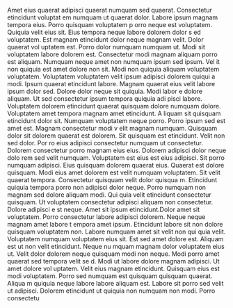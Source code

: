 Amet eius quaerat adipisci quaerat numquam sed quaerat. Consectetur etincidunt voluptat
em numquam ut quaerat dolor. Labore ipsum magnam tempora eius. Porro quisquam voluptatem p
orro neque est voluptatem. Quiquia velit eius sit.  Eius tempora neque labore dolorem dolor s
ed voluptatem. Est magnam etincidunt dolor neque magnam velit. Dolor quaerat vol
uptatem est. Porro dolor numquam numquam ut. Modi sit voluptatem labore dolorem est. Consectetur modi
 magnam aliquam porro est aliquam. Numquam neque amet non numquam ipsum sed ipsum. Vel
it non quiquia est amet dolore non sit. Modi non quiquia aliquam voluptatem voluptatem. Voluptatem voluptatem velit ipsum adipisci dolorem quiqui
a modi.  Ipsum quaerat etincidunt labore. Magnam quaerat eius velit labore ipsum dolor sed. Dolore dolor neque sit quiquia. Modi labor
e dolore aliquam. Ut sed consectetur ipsum tempora quiquia adi
pisci labore. Voluptatem dolorem etincidunt quaerat quisquam dolore numquam dolore. Voluptatem amet tempora magnam amet etincidunt.  A
liquam sit quisquam etincidunt dolor sit. Numquam voluptatem neque porro. Porro ipsum sed est amet est. Magnam consectetur modi v
elit magnam numquam. Quisquam dolor sit dolorem quaerat est dolorem. Sit quisquam est etincidunt. Velit non sed dolor. Por
ro eius adipisci consectetur numquam ut consectetur.  Dolorem consectetur porro magnam eius eius. Dolorem adipisci dolor neque dolo
rem sed velit numquam. Voluptatem est eius est eius adipisci. Sit porro numquam adipisci. Eius quisquam dolorem quaerat eius. Quaerat est dolore
 quisquam. Modi eius amet dolorem est velit numquam voluptatem. Sit velit quaerat tempora. Consectetur quisquam velit dolor quisqua
m.  Etincidunt quiquia tempora porro non adipisci dolor neque. Porro numquam non magnam sed dolore aliquam modi. Qui
quia velit etincidunt consectetur quisquam. Ut voluptatem consectetur adipisci aliquam non consectetur. Dolore adipisci e
st neque. Amet sit ipsum etincidunt.Dolor amet sit voluptatem. Porro consectetur labore adipisci dolorem. Neque neque magnam amet labore t
empora amet ipsum. Etincidunt labore sit non dolore quisquam voluptatem non. Labore numquam amet sit velit non qui
quia velit. Voluptatem numquam voluptatem eius sit. Est sed amet dolore est. Aliquam est ut non velit etincidunt.  Neque nu
mquam magnam dolor voluptatem eius ut. Velit dolor dolorem neque quisquam modi non neque. Modi porro amet quaerat sed tempora velit se
d. Modi ut labore dolore magnam adipisci. Ut amet dolore vol
uptatem. Velit eius magnam etincidunt.  Quisquam eius est modi voluptatem. Porro sed numquam est quisquam quisquam quaerat. Aliqua
m quiquia neque labore labore aliquam est. Labore sit porro sed velit ut adipisci. Dolorem etincidunt ut quiquia non numquam non modi. Porro consectetu
